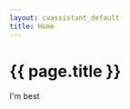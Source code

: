 ```yaml
---
layout: cvassistant_default
title: Home
---
```

<div class="blurb">
	<h1>{{ page.title }}</h1>
	<p>I'm best</p>
</div>
